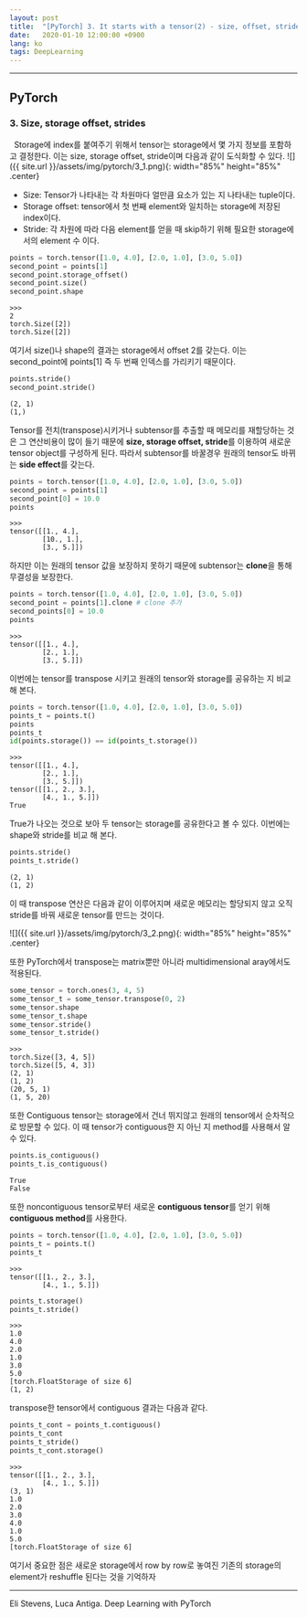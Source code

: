 ```yaml
---
layout: post
title:  "[PyTorch] 3. It starts with a tensor(2) - size, offset, stride"
date:   2020-01-10 12:00:00 +0900
lang: ko
tags: DeepLearning
---
```

<hr>

## PyTorch ##

### 3. Size, storage offset, strides ###
&nbsp;&nbsp;Storage에 index를 붙여주기 위해서 tensor는 storage에서 몇 가지 정보를 포함하고 결정한다. 이는 size, storage offset, stride이며 다음과 같이 도식화할 수 있다.
![]({{ site.url }}/assets/img/pytorch/3_1.png){: width="85%" height="85%" .center}

* Size: Tensor가 나타내는 각 차원마다 얼만큼 요소가 있는 지 나타내는 tuple이다.
* Storage offset: tensor에서 첫 번째 element와 일치하는 storage에 저장된 index이다.
* Stride: 각 차원에 따라 다음 element를 얻을 때 skip하기 위해 필요한 storage에서의 element 수 이다.

~~~ python
points = torch.tensor([1.0, 4.0], [2.0, 1.0], [3.0, 5.0])
second_point = points[1]
second_point.storage_offset()
second_point.size()
second_point.shape
~~~
~~~
>>>
2
torch.Size([2])
torch.Size([2])
~~~

여기서 size()나 shape의 결과는 storage에서 offset 2를 갖는다. 이는 second_point에 points[1] 즉 두 번째 인덱스를 가리키기 때문이다.

~~~ python
points.stride()
second_point.stride()
~~~
~~~
(2, 1)
(1,)
~~~

Tensor를 전치(transpose)시키거나 subtensor를 추출할 때 메모리를 재할당하는 것은 그 연산비용이 많이 들기 때문에 **size, storage offset, stride**를 이용하여 새로운 tensor object를 구성하게 된다. 따라서 subtensor를 바꿀경우 원래의 tensor도 바뀌는 **side effect**를 갖는다.

~~~ python
points = torch.tensor([1.0, 4.0], [2.0, 1.0], [3.0, 5.0])
second_point = points[1]
second_point[0] = 10.0
points
~~~
~~~
>>>
tensor([[1., 4.],
        [10., 1.],
        [3., 5.]])
~~~

하지만 이는 원래의 tensor 값을 보장하지 못하기 때문에 subtensor는 **clone**을 통해 무결성을 보장한다. 

~~~ python
points = torch.tensor([1.0, 4.0], [2.0, 1.0], [3.0, 5.0])
second_point = points[1].clone # clone 추가
second_points[0] = 10.0
points
~~~
~~~
>>>
tensor([[1., 4.],
        [2., 1.],
        [3., 5.]])
~~~

이번에는 tensor를 transpose 시키고 원래의 tensor와 storage를 공유하는 지 비교 해 본다.

~~~ python
points = torch.tensor([1.0, 4.0], [2.0, 1.0], [3.0, 5.0])
points_t = points.t()
points
points_t
id(points.storage()) == id(points_t.storage())
~~~
~~~
>>>
tensor([[1., 4.],
        [2., 1.],
        [3., 5.]])
tensor([[1., 2., 3.],
        [4., 1., 5.]])
True
~~~

True가 나오는 것으로 보아 두 tensor는 storage를 공유한다고 볼 수 있다. 이번에는 shape와 stride를 비교 해 본다.

~~~ python
points.stride()
points_t.stride()
~~~
~~~
(2, 1)
(1, 2)
~~~

이 때 transpose 연산은 다음과 같이 이루어지며 새로운 메모리는 할당되지 않고 오직 stride를 바꿔 새로운 tensor를 만드는 것이다.

![]({{ site.url }}/assets/img/pytorch/3_2.png){: width="85%" height="85%" .center}

또한 PyTorch에서 transpose는 matrix뿐만 아니라 multidimensional aray에서도 적용된다.

~~~ python
some_tensor = torch.ones(3, 4, 5)
some_tensor_t = some_tensor.transpose(0, 2)
some_tensor.shape
some_tensor_t.shape
some_tensor.stride()
some_tensor_t.stride()
~~~
~~~
>>>
torch.Size([3, 4, 5])
torch.Size([5, 4, 3])
(2, 1)
(1, 2)
(20, 5, 1)
(1, 5, 20)
~~~

또한 Contiguous tensor는 storage에서 건너 뛰지않고 원래의 tensor에서 순차적으로 방문할 수 있다. 이 때 tensor가 contiguous한 지 아닌 지 method를 사용해서 알 수 있다.

~~~ python
points.is_contiguous()
points_t.is_contiguous()
~~~
~~~
True
False
~~~

또한 noncontiguous tensor로부터 새로운 **contiguous tensor**를 얻기 위해 **contiguous method**를 사용한다.

~~~ python
points = torch.tensor([1.0, 4.0], [2.0, 1.0], [3.0, 5.0])
points_t = points.t()
points_t
~~~
~~~
>>>
tensor([[1., 2., 3.], 
        [4., 1., 5.]])
~~~
~~~ python
points_t.storage()
points_t.stride()
~~~
~~~
>>>
1.0
4.0
2.0
1.0
3.0
5.0
[torch.FloatStorage of size 6]
(1, 2)
~~~

transpose한 tensor에서 contiguous 결과는 다음과 같다.

~~~ python
points_t_cont = points_t.contiguous()
points_t_cont
points_t_stride()
points_t_cont.storage()
~~~
~~~
>>>
tensor([[1., 2., 3.],
        [4., 1., 5.]])
(3, 1)
1.0
2.0
3.0
4.0
1.0
5.0
[torch.FloatStorage of size 6]
~~~

여기서 중요한 점은 새로운 storage에서 row by row로 놓여진 기존의 storage의 element가 reshuffle 된다는 것을 기억하자

<hr>
Eli Stevens, Luca Antiga. Deep Learning with PyTorch



